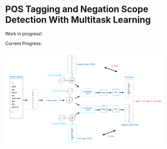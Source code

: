 # POS Tagging and Negation Scope Detection With Multitask Learning

Work in progress!

Current Progress:

<p align = center>
<img src = ".\arch.png" >
</p>